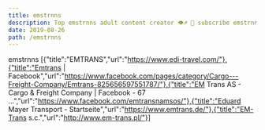 ```yaml
---
title: emstrnns
description: Top emstrnns adult content creator 👁♐️ 👑 subscribe emstrnns to my porn site below IG emstrnns
date: 2019-08-26
path: /emstrnns
---
```


emstrnns
[{"title":"EMTRANS","url":"https://www.edi-travel.com/"},{"title":"Emtrans | Facebook","url":"https://www.facebook.com/pages/category/Cargo---Freight-Company/Emtrans-825656597551787/"},{"title":"EM Trans AS - Cargo & Freight Company | Facebook - 67 ...","url":"https://www.facebook.com/emtransnamsos/"},{"title":"Eduard Mayer Transport - Startseite","url":"https://www.emtrans.de/"},{"title":"EM-Trans s.c.","url":"http://www.em-trans.pl/"}]

